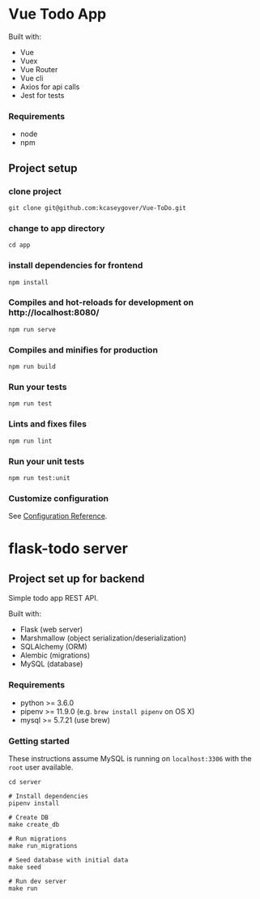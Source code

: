 # Vue Todo App

Built with:

* Vue
* Vuex
* Vue Router
* Vue cli
* Axios for api calls
* Jest for tests


### Requirements

* node
* npm

## Project setup

### clone project

```
git clone git@github.com:kcaseygover/Vue-ToDo.git
```
### change to app directory

```
cd app
```

### install dependencies for frontend
```
npm install
```

### Compiles and hot-reloads for development on http://localhost:8080/
```
npm run serve
```

### Compiles and minifies for production
```
npm run build
```

### Run your tests
```
npm run test
```

### Lints and fixes files
```
npm run lint
```

### Run your unit tests
```
npm run test:unit
```

### Customize configuration
See [Configuration Reference](https://cli.vuejs.org/config/).



# flask-todo server
## Project set up for backend

Simple todo app REST API.

Built with:

* Flask (web server)
* Marshmallow (object serialization/deserialization)
* SQLAlchemy (ORM)
* Alembic (migrations)
* MySQL (database)


### Requirements

* python >= 3.6.0
* pipenv >= 11.9.0 (e.g. `brew install pipenv` on OS X)
* mysql >= 5.7.21 (use brew)

### Getting started

These instructions assume MySQL is running on `localhost:3306` with the `root` user available.

```
cd server

# Install dependencies
pipenv install

# Create DB
make create_db

# Run migrations
make run_migrations

# Seed database with initial data
make seed

# Run dev server
make run
```

